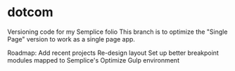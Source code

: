 # dotcom

Versioning code for my Semplice folio
This branch is to optimize the "Single Page" version to work as a single page app.

Roadmap:
Add recent projects
Re-design layout
Set up better breakpoint modules mapped to Semplice's
Optimize Gulp environment
